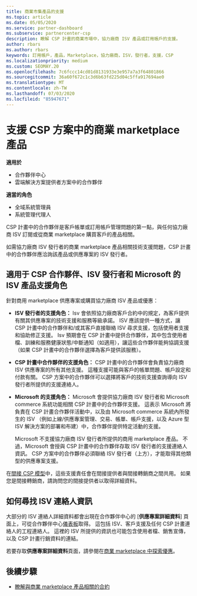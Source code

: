 ```yaml
---
title: 商業市集產品的支援
ms.topic: article
ms.date: 05/05/2020
ms.service: partner-dashboard
ms.subservice: partnercenter-csp
description: 瞭解 CSP 計畫的商業市場中，協力廠商 ISV 產品或訂用帳戶的支援。
author: rbars
ms.author: rbars
keywords: 訂用帳戶，產品，Marketplace，協力廠商，ISV，發行者，支援，CSP
ms.localizationpriority: medium
ms.custom: SEOMAY.20
ms.openlocfilehash: 7c6fccc14cd01d8131933e3e957a7a3f64801866
ms.sourcegitcommit: 36a60f672c1c3d6b63fd225d04c5ffa917694ae0
ms.translationtype: MT
ms.contentlocale: zh-TW
ms.lasthandoff: 07/03/2020
ms.locfileid: "85947671"
---
```

# <a name="support-for-commercial-marketplace-products-in-the-csp-program"></a>支援 CSP 方案中的商業 marketplace 產品

**適用於**

- 合作夥伴中心
- 雲端解決方案提供者方案中的合作夥伴

**適當的角色**

- 全域系統管理員
- 系統管理代理人

CSP 計畫中的合作夥伴是客戶帳單或訂用帳戶管理問題的第一點，與任何協力廠商 ISV 訂閱或從商業 marketplace 購買客戶的產品相關。

如需協力廠商 ISV 發行者的商業 marketplace 產品相關技術支援問題，CSP 計畫中的合作夥伴應洽詢該產品或供應專案的 ISV 發行者。

## <a name="support-roles-of-isv-products-for-csp-partners-isv-publishers-and-microsoft"></a>適用于 CSP 合作夥伴、ISV 發行者和 Microsoft 的 ISV 產品支援角色

針對商用 marketplace 供應專案或購買協力廠商 ISV 產品或優惠：

- **ISV 發行者的支援角色：** Isv 會依照協力廠商客戶合約中的規定，為客戶提供有關其供應專案的技術支援和服務等級承諾。 ISV 應該提供一種方式，讓 CSP 計畫中的合作夥伴和/或其客戶直接聯絡 ISV 尋求支援，包括使用者支援和協助修正支援。 Isv 預期會在 CSP 計畫中提供合作夥伴，其中包含使用者檔、訓練和服務健康狀態/中斷通知（如適用），讓這些合作夥伴能夠協調支援（如果 CSP 計畫中的合作夥伴選擇為客戶提供該服務）。

- **CSP 計畫中合作夥伴的支援角色：** CSP 計畫中的合作夥伴會負責協力廠商 ISV 供應專案的所有其他支援。 這種支援可能與客戶的帳單問題、帳戶設定和付款有關。 CSP 方案中的合作夥伴可以選擇將客戶的技術支援查詢導向 ISV 發行者所提供的支援連絡人。

- **Microsoft 的支援角色：** Microsoft 會提供協力廠商 ISV 發行者和 Microsoft commerce 系統功能相關 CSP 計畫中的合作夥伴支援。 這表示 Microsoft 將負責在 CSP 計畫合作夥伴活動中，以及由 Microsoft commerce 系統內所發生的 ISV （例如上線/供應專案管理、交易、帳單、帳戶支援，以及 Azure 型 ISV 解決方案的部署和布建）中，合作夥伴提供特定活動的支援。

    Microsoft 不支援協力廠商 ISV 發行者所提供的商用 marketplace 產品。 不過，Microsoft 會授與 CSP 計畫中的合作夥伴存取 ISV 發行者的支援連絡人資訊。 CSP 方案中的合作夥伴必須聯絡 ISV 發行者（上方），才能取得其他類型的供應專案支援。

在[間接 CSP 模型](csp-overview.md#indirect-model)中，這些支援責任會在間接提供者與間接轉銷商之間共用。 如果您是間接轉銷商，請詢問您的間接提供者以取得詳細資料。

## <a name="how-to-find-isv-contact-information"></a>如何尋找 ISV 連絡人資訊

大部分的 ISV 連絡人詳細資料都會出現在合作夥伴中心的 [**供應專案詳細資料**] 頁面上，可從合作夥伴中心[儀表板](https://partner.microsoft.com/dashboard)取得。 這包括 ISV、客戶支援及任何 CSP 計畫連絡人的工程連絡人。 這裡的 ISV 所提供的資訊也可能包含使用者檔、銷售宣傳，以及 CSP 計畫行銷資料的連結。

若要存取**供應專案詳細資料**頁面，請參閱在[商業 marketplace 中探索優惠](csp-commercial-marketplace-discover.md#view-marketplace-offers-in-partner-center)。

## <a name="next-steps"></a>後續步驟

- [瞭解與商業 marketplace 產品相關的合約](csp-commercial-marketplace-contracting.md)
